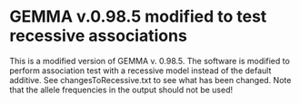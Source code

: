 # GEMMA v.0.98.5 modified to test recessive associations
This is a modified version of GEMMA v. 0.98.5. The software is modified to perform association test with a recessive model instead of the default additive. See changesToRecessive.txt to see what has been changed. Note that the allele frequencies in the output should not be used!

